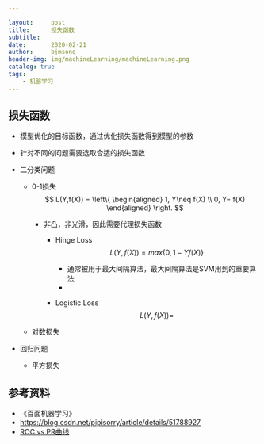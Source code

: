 ```yaml
---

layout:     post
title:      损失函数
subtitle:   
date:       2020-02-21
author:     bjmsong
header-img: img/machineLearning/machineLearning.png
catalog: true
tags:
    - 机器学习
---
```




## 损失函数

- 模型优化的目标函数，通过优化损失函数得到模型的参数

- 针对不同的问题需要选取合适的损失函数

- 二分类问题

  - 0-1损失
    $$
    L(Y,f(X)) = \left\{
    \begin{aligned}
    1, Y\neq f(X) \\
    0, Y= f(X)
    \end{aligned}
    \right.
    $$
    

    - 非凸，非光滑，因此需要代理损失函数

      - Hinge Loss
        $$
        L(Y,f(X)) = max\{0,1-Yf(X) \}
        $$

        - 通常被用于最大间隔算法，最大间隔算法是SVM用到的重要算法
        - 

      - Logistic Loss
        $$
        L(Y,f(X)) =
        $$
        

      

  - 对数损失

- 回归问题

  - 平方损失



## 参考资料

- 《百面机器学习》
- https://blog.csdn.net/pipisorry/article/details/51788927
- [ROC vs PR曲线](https://www.cnblogs.com/JesusAlone/p/9762352.html)

